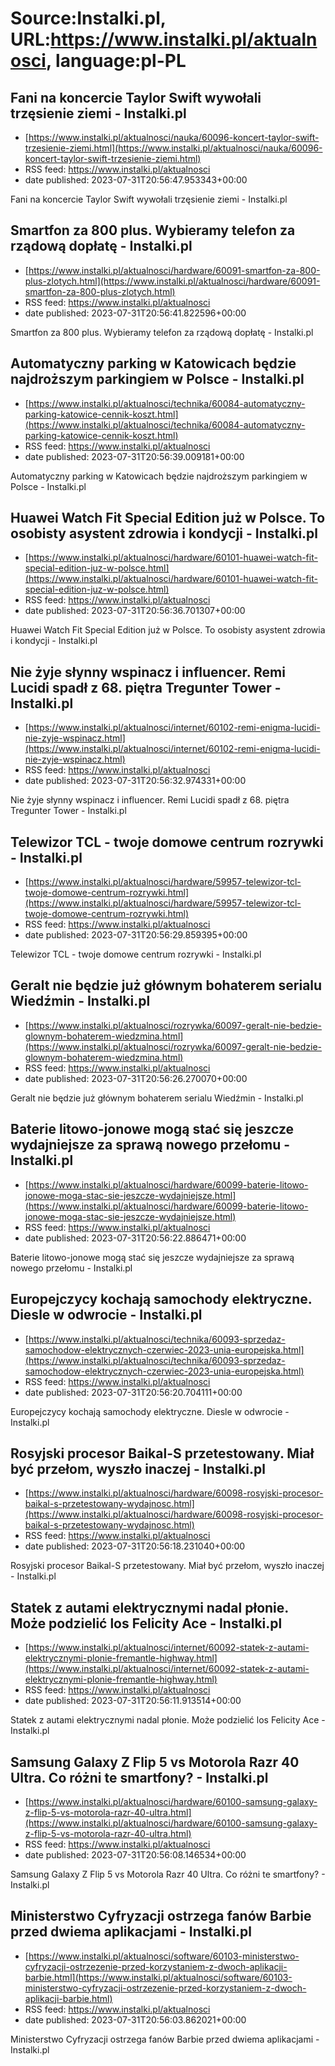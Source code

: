 # Source:Instalki.pl, URL:https://www.instalki.pl/aktualnosci, language:pl-PL

## Fani na koncercie Taylor Swift wywołali trzęsienie ziemi - Instalki.pl
 - [https://www.instalki.pl/aktualnosci/nauka/60096-koncert-taylor-swift-trzesienie-ziemi.html](https://www.instalki.pl/aktualnosci/nauka/60096-koncert-taylor-swift-trzesienie-ziemi.html)
 - RSS feed: https://www.instalki.pl/aktualnosci
 - date published: 2023-07-31T20:56:47.953343+00:00

Fani na koncercie Taylor Swift wywołali trzęsienie ziemi - Instalki.pl

## Smartfon za 800 plus. Wybieramy telefon za rządową dopłatę - Instalki.pl
 - [https://www.instalki.pl/aktualnosci/hardware/60091-smartfon-za-800-plus-zlotych.html](https://www.instalki.pl/aktualnosci/hardware/60091-smartfon-za-800-plus-zlotych.html)
 - RSS feed: https://www.instalki.pl/aktualnosci
 - date published: 2023-07-31T20:56:41.822596+00:00

Smartfon za 800 plus. Wybieramy telefon za rządową dopłatę - Instalki.pl

## Automatyczny parking w Katowicach będzie najdroższym parkingiem w Polsce - Instalki.pl
 - [https://www.instalki.pl/aktualnosci/technika/60084-automatyczny-parking-katowice-cennik-koszt.html](https://www.instalki.pl/aktualnosci/technika/60084-automatyczny-parking-katowice-cennik-koszt.html)
 - RSS feed: https://www.instalki.pl/aktualnosci
 - date published: 2023-07-31T20:56:39.009181+00:00

Automatyczny parking w Katowicach będzie najdroższym parkingiem w Polsce - Instalki.pl

## Huawei Watch Fit Special Edition już w Polsce. To osobisty asystent zdrowia i kondycji - Instalki.pl
 - [https://www.instalki.pl/aktualnosci/hardware/60101-huawei-watch-fit-special-edition-juz-w-polsce.html](https://www.instalki.pl/aktualnosci/hardware/60101-huawei-watch-fit-special-edition-juz-w-polsce.html)
 - RSS feed: https://www.instalki.pl/aktualnosci
 - date published: 2023-07-31T20:56:36.701307+00:00

Huawei Watch Fit Special Edition już w Polsce. To osobisty asystent zdrowia i kondycji - Instalki.pl

## Nie żyje słynny wspinacz i influencer. Remi Lucidi spadł z 68. piętra Tregunter Tower - Instalki.pl
 - [https://www.instalki.pl/aktualnosci/internet/60102-remi-enigma-lucidi-nie-zyje-wspinacz.html](https://www.instalki.pl/aktualnosci/internet/60102-remi-enigma-lucidi-nie-zyje-wspinacz.html)
 - RSS feed: https://www.instalki.pl/aktualnosci
 - date published: 2023-07-31T20:56:32.974331+00:00

Nie żyje słynny wspinacz i influencer. Remi Lucidi spadł z 68. piętra Tregunter Tower - Instalki.pl

## Telewizor TCL - twoje domowe centrum rozrywki - Instalki.pl
 - [https://www.instalki.pl/aktualnosci/hardware/59957-telewizor-tcl-twoje-domowe-centrum-rozrywki.html](https://www.instalki.pl/aktualnosci/hardware/59957-telewizor-tcl-twoje-domowe-centrum-rozrywki.html)
 - RSS feed: https://www.instalki.pl/aktualnosci
 - date published: 2023-07-31T20:56:29.859395+00:00

Telewizor TCL - twoje domowe centrum rozrywki - Instalki.pl

## Geralt nie będzie już głównym bohaterem serialu Wiedźmin - Instalki.pl
 - [https://www.instalki.pl/aktualnosci/rozrywka/60097-geralt-nie-bedzie-glownym-bohaterem-wiedzmina.html](https://www.instalki.pl/aktualnosci/rozrywka/60097-geralt-nie-bedzie-glownym-bohaterem-wiedzmina.html)
 - RSS feed: https://www.instalki.pl/aktualnosci
 - date published: 2023-07-31T20:56:26.270070+00:00

Geralt nie będzie już głównym bohaterem serialu Wiedźmin - Instalki.pl

## Baterie litowo-jonowe mogą stać się jeszcze wydajniejsze za sprawą nowego przełomu - Instalki.pl
 - [https://www.instalki.pl/aktualnosci/hardware/60099-baterie-litowo-jonowe-moga-stac-sie-jeszcze-wydajniejsze.html](https://www.instalki.pl/aktualnosci/hardware/60099-baterie-litowo-jonowe-moga-stac-sie-jeszcze-wydajniejsze.html)
 - RSS feed: https://www.instalki.pl/aktualnosci
 - date published: 2023-07-31T20:56:22.886471+00:00

Baterie litowo-jonowe mogą stać się jeszcze wydajniejsze za sprawą nowego przełomu - Instalki.pl

## Europejczycy kochają samochody elektryczne. Diesle w odwrocie - Instalki.pl
 - [https://www.instalki.pl/aktualnosci/technika/60093-sprzedaz-samochodow-elektrycznych-czerwiec-2023-unia-europejska.html](https://www.instalki.pl/aktualnosci/technika/60093-sprzedaz-samochodow-elektrycznych-czerwiec-2023-unia-europejska.html)
 - RSS feed: https://www.instalki.pl/aktualnosci
 - date published: 2023-07-31T20:56:20.704111+00:00

Europejczycy kochają samochody elektryczne. Diesle w odwrocie - Instalki.pl

## Rosyjski procesor Baikal-S przetestowany. Miał być przełom, wyszło inaczej - Instalki.pl
 - [https://www.instalki.pl/aktualnosci/hardware/60098-rosyjski-procesor-baikal-s-przetestowany-wydajnosc.html](https://www.instalki.pl/aktualnosci/hardware/60098-rosyjski-procesor-baikal-s-przetestowany-wydajnosc.html)
 - RSS feed: https://www.instalki.pl/aktualnosci
 - date published: 2023-07-31T20:56:18.231040+00:00

Rosyjski procesor Baikal-S przetestowany. Miał być przełom, wyszło inaczej - Instalki.pl

## Statek z autami elektrycznymi nadal płonie. Może podzielić los Felicity Ace - Instalki.pl
 - [https://www.instalki.pl/aktualnosci/internet/60092-statek-z-autami-elektrycznymi-plonie-fremantle-highway.html](https://www.instalki.pl/aktualnosci/internet/60092-statek-z-autami-elektrycznymi-plonie-fremantle-highway.html)
 - RSS feed: https://www.instalki.pl/aktualnosci
 - date published: 2023-07-31T20:56:11.913514+00:00

Statek z autami elektrycznymi nadal płonie. Może podzielić los Felicity Ace - Instalki.pl

## Samsung Galaxy Z Flip 5 vs Motorola Razr 40 Ultra. Co różni te smartfony? - Instalki.pl
 - [https://www.instalki.pl/aktualnosci/hardware/60100-samsung-galaxy-z-flip-5-vs-motorola-razr-40-ultra.html](https://www.instalki.pl/aktualnosci/hardware/60100-samsung-galaxy-z-flip-5-vs-motorola-razr-40-ultra.html)
 - RSS feed: https://www.instalki.pl/aktualnosci
 - date published: 2023-07-31T20:56:08.146534+00:00

Samsung Galaxy Z Flip 5 vs Motorola Razr 40 Ultra. Co różni te smartfony? - Instalki.pl

## Ministerstwo Cyfryzacji ostrzega fanów Barbie przed dwiema aplikacjami - Instalki.pl
 - [https://www.instalki.pl/aktualnosci/software/60103-ministerstwo-cyfryzacji-ostrzezenie-przed-korzystaniem-z-dwoch-aplikacji-barbie.html](https://www.instalki.pl/aktualnosci/software/60103-ministerstwo-cyfryzacji-ostrzezenie-przed-korzystaniem-z-dwoch-aplikacji-barbie.html)
 - RSS feed: https://www.instalki.pl/aktualnosci
 - date published: 2023-07-31T20:56:03.862021+00:00

Ministerstwo Cyfryzacji ostrzega fanów Barbie przed dwiema aplikacjami - Instalki.pl

